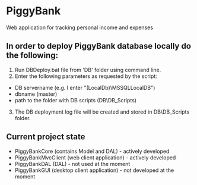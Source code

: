 # PiggyBank
Web application for tracking personal income and expenses

## In order to deploy PiggyBank database locally do the following:

1. Run DBDeploy.bat file from 'DB' folder using command line.
2. Enter the following parameters as requested by the script:

  - DB servername (e.g. I enter "(LocalDb)\MSSQLLocalDB")
  - dbname (master)
  - path to the folder with DB scripts (DB\DB_Scripts)

3. The DB deployment log file will be created and stored in DB\DB_Scripts folder.

## Current project state
  - PiggyBankCore (contains Model and DAL) - actively developed
  - PiggyBankMvcClient (web client application) - actively developed
  - PiggyBankDAL (DAL) - not used at the moment
  - PiggyBankGUI (desktop client application) - not developed at the moment


